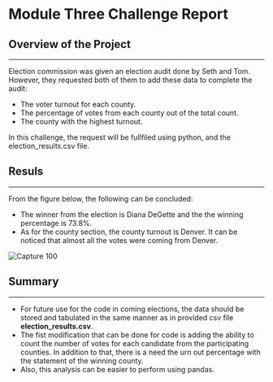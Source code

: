 # Module Three Challenge Report

## Overview of the Project
---

Election commission was given an election audit done by Seth and Tom. However, they requested both of them to add these data to complete the audit: 

* The voter turnout for each county.
* The percentage of votes from each county out of the total count.
* The county with the highest turnout. 

In this challenge, the request will be fullfiled using python, and the election_results.csv file. 

## Resuls
---

From the figure below, the following can be concluded:
- The winner from the election is Diana DeGette and the the winning percentage is 73.8%. 
- As for the county section, the county turnout is Denver. It can be noticed that almost all the votes were coming from Denver. 

![Capture 100](https://user-images.githubusercontent.com/59425631/126052570-bd8b461c-cef8-4613-b341-327d6dd640a3.PNG)

## Summary
---

- For future use for the code in coming elections, the data should be stored and tabulated in the same manner as in provided csv file **election_results.csv**. 
- The fist modification that can be done for code is adding the ability to count the number of votes for each candidate from the participating counties. In addition to that, there is a need the urn out percentage with the statement of the winning county.
- Also, this analysis can be easier to perform using pandas. 
